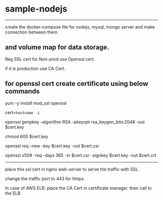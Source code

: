 # sample-nodejs
---
create the docker-compose file for nodejs, mysql, mongo server and make connection between them.

and volume map for data storage.
----------
Reg SSL cert for Non-prod use Openssl cert.

if it is production use CA Cert.

for openssl cert create certificate using below commands
-----------
yum -y install mod_ssl openssl

cert=`hostname -i`

openssl genpkey -algorithm RSA -pkeyopt rsa_keygen_bits:2048 -out $cert.key

chmod 600 $cert.key

openssl req -new -key $cert.key -out $cert.csr

openssl x509 -req -days 365 -in $cert.csr -signkey $cert.key -out $cert.crt

--------------
place this ssl cert in nginx web-server to serve the traffic with SSL.

change the traffic port to 443 for hhtps.

In case of AWS ELB. place the CA Cert in certificate manager. then call to the ELB
